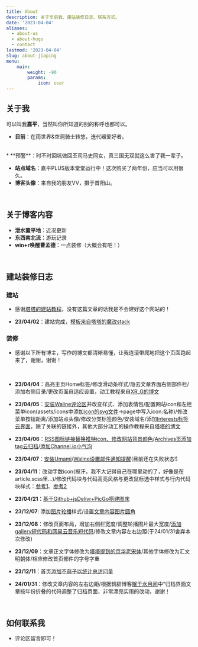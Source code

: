 ```yaml
---
title: About
description: 关于车前我、建站装修日志、联系方式。
date: '2023-04-04'
aliases:
  - about-us
  - about-hugo
  - contact
lastmod: '2023-04-04'
slug: about-jiaping
menu:
    main: 
        weight: -90
        params:
            icon: user
---
```


## 关于我

可以叫我**嘉平**，当然叫你所知道的别的称呼也都可以。	


* **目前**：在雨世界&空洞骑士转悠，迭代器爱好者。
<br/>
* **预警**：时不时回坑做回丕司马史同女，真三国无双就这么害了我一辈子。

* **站点域名**：嘉平PLUS版本堂堂运行中！这次购买了两年份，应当可以用很久。
* **博客头像**：来自我的朋友VV，摄于首阳山。
<!-- * **博客简介**：真·三国无双5曹丕传，曹丕与司马懿的对话。

<center>
    <figure>
        <img src="/img/about.png" alt="img" style="width:70%;">
    </figure>
</center> -->



<br/>

## 关于博客内容

* **泄水置平地**：近况更新
* **东西南北流**：游玩记录
* **win+r唤醒曹孟德**：一点装修（大概会有吧！）

</br>

## 建站装修日志

### 建站

* 感谢[塔塔的建站教程](https://mantyke.icu/posts/2021/hugo-build-blog/?continueFlag=40dec74b83a5ab909bce5cd15471c5eb%20%20)，没有这篇文章的话我是不会建好这个网站的！

* **23/04/02**：建站完成，[模板来自塔塔的魔改stack](https://mantyke.icu/posts/2022/stack-theme-mod/) 

### 装修

* 感谢以下所有博主，写作的博文都清晰易懂，让我连滚带爬地把这个页面跑起来了，谢谢，谢谢！

  <br/>

* **23/04/04**：高亮主页Home标签/修改滑动条样式/隐去文章界面右侧部件栏/添加右侧目录/更改页面自适应设置，动工教程来自[XR_G的博文](https://xrg.fj.cn/p/hugo-stack%E4%B8%BB%E9%A2%98%E6%9B%B4%E6%96%B0%E5%B0%8F%E8%AE%B0/)

* **23/04/05**：[安装Waline评论区](https://mantyke.icu/posts/2021/comment/)并改变样式、添加表情包/配置网站icon和左栏菜单icon(assets/icons中添加[icon的svg文件](https://tablericons.com/)→page中写入icon:名称)/修改菜单按钮距离/添加站点头像/修改分类标签颜色/安装域名/添加[Interests标签云界面](https://mantyke.icu/posts/2022/a-flower-upon-your-return/)，除了关联的链接外，其他大部分动工的操作教程来自[塔塔的博文](https://mantyke.icu/posts/2021/f9f0ec87/)

* **23/04/06**：[RSS图标链接替换推特icon、修改网站背景颜色](https://mantyke.icu/posts/2021/a08f1963/)/[Archives页添加tag云归档](https://gregueria.icu/posts/decoration/)/[添加Channel.io小气泡](https://irithys.com/p/%e7%bb%99hugo%e5%8a%a0%e4%b8%80%e7%82%b9%e5%a5%bd%e7%8e%a9%e7%9a%84%e5%8a%9f%e8%83%bd/#%E8%81%94%E7%B3%BB%E6%B0%94%E6%B3%A1)

* **23/04/07**：[安装Umami](https://mantyke.icu/posts/2021/umami-build/)/[Waline设置邮件通知提醒](https://gregueria.icu/posts/decoration/)(目前还在失败状态!)

* **23/04/11**：改动字数icon(擦汗，我不大记得自己在哪里动的了，好像是在article.scss里…)/修改代码块与代码高亮风格与更改鼠标选中样式与行内代码块样式：[参考1](https://blog.echosec.top/p/custom-hugo-theme-styles/#%E4%BF%AE%E6%94%B9%E9%80%89%E4%B8%AD%E7%9B%AE%E6%A0%87%E6%A0%B7%E5%BC%8F)、[参考2](https://cloud.tencent.com/developer/article/1855918)

* **23/04/21**：[基于Github+jsDelivr+PicGo搭建图床](https://blog.csdn.net/weixin_45731256/article/details/116309836?spm=1001.2101.3001.6661.1&utm_medium=distribute.pc_relevant_t0.none-task-blog-2%7Edefault%7ECTRLIST%7ERate-1-116309836-blog-119355964.235%5Ev27%5Epc_relevant_3mothn_strategy_recovery&depth_1-utm_source=distribute.pc_relevant_t0.none-task-blog-2%7Edefault%7ECTRLIST%7ERate-1-116309836-blog-119355964.235%5Ev27%5Epc_relevant_3mothn_strategy_recovery&utm_relevant_index=1)

* **23/12/07**: 添加[图片轮播](https://mantyke.icu/posts/2021/cf2cf0fb/)样式/设置[文章内容图片圆角](https://blog.linsnow.cn/p/modify-hugo/#%E4%B8%BB%E9%A2%98%E6%95%B4%E4%BD%93%E7%BB%86%E8%8A%82%E8%B0%83%E6%95%B4)

* **23/12/08**：修改页面布局，增加右侧栏宽度/调整轮播图片最大宽度/[添加gallery短代码和网易云音乐短代码](https://www.sleepymoon.cyou/2023/hugo-shortcodes/)/修改文章内容左右边距(于24/01/31舍弃本次修改)

* **23/12/09**：文章正文字体修改为[塔塔提到的京华老宋体](https://mantyke.icu/weekly/2023/nov.10-nov.22/)/其他字体修改为汇文明朝体/相应修改首页部件的字号字重

* **23/12/11**：首页[添加不蒜子以统计总访问量](https://irithys.com/p/%E7%BB%99hugo%E5%8A%A0%E4%B8%80%E7%82%B9%E5%A5%BD%E7%8E%A9%E7%9A%84%E5%8A%9F%E8%83%BD/#%E8%AE%BF%E9%97%AE%E7%BB%9F%E8%AE%A1)

* **24/01/31**：修改文章内容的左右边距/根据鹤辞博客[眠于水月间](https://www.sleepymoon.cyou/2023/1stanniversary/)中“归档界面文章按年份折叠的代码调整了归档页面，非常漂亮实用的改动，谢谢！

<br/>

## 如何联系我

* 评论区留言即可！
